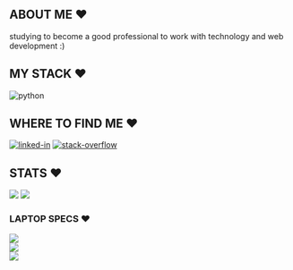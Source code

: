  ##  ABOUT ME ❤

studying to become a good professional to work with technology and web development :)
<br>

##  MY STACK ❤

<div>
<img alt="python" src="https://img.shields.io/badge/Python-191622?style=for-the-badge&logo=python&logoColor=be5d98" /></div>

##  WHERE TO FIND ME ❤
<div>
<a href="https://www.linkedin.com/in/gabriella-possiderio/"><img alt="linked-in" src="https://img.shields.io/badge/linkedin-191622?&style=for-the-badge&logo=linkedin&logoColor=be5d98" /></a>
<a href="https://stackoverflow.com/story/gabi_possiderio"><img alt="stack-overflow" src="https://img.shields.io/badge/stack%20overflow-191622?logo=stack-overflow&logoColor=be5d98&style=for-the-badge" /></a>
</div>

##  STATS ❤
<div>
<img src="https://github-readme-stats.vercel.app/api?username=gabipossiderio&count_private=true&show_icons=true&theme=omni&hide_border=true" /> 
<img src="https://github-readme-stats.vercel.app/api/top-langs/?username=gabipossiderio&count_private=true&show_icons=true&theme=omni&hide_border=true&layout=compact" />
</div>

### LAPTOP SPECS ❤
<div>
<img src="https://img.shields.io/badge/AMD_Ryzen_5_5500G-191622?style=for-the-badge&logo=amd&logoColor=be5d98" />
</br>
<img src="https://img.shields.io/badge/Lenovo_IdeaPad_i3-191622?style=for-the-badge&logo=lenovo&logoColor=be5d98" />
</br>
<img src="https://img.shields.io/badge/Windows_10-191622?style=for-the-badge&logo=windows&logoColor=be5d98" />
</br>
</div>
